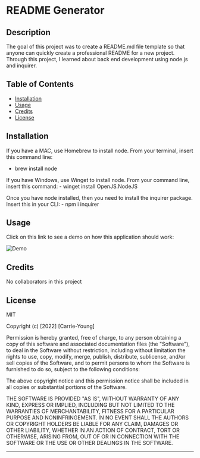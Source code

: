 # README Generator

## Description

The goal of this project was to create a README.md file template so that anyone can quickly create a professional README for a new project. Through this project, I learned about back end development using node.js and inquirer.

## Table of Contents

- [Installation](#installation)
- [Usage](#usage)
- [Credits](#credits)
- [License](#license)

## Installation

If you have a MAC, use Homebrew to install node. From your terminal, insert this command line:
 - brew install node

If you have Windows, use Winget to install node. From your command line, insert this command: 
    - winget install OpenJS.NodeJS

Once you have node installed, then you need to install the inquirer package. Insert this in your CLI:
    - npm i inquirer

## Usage

Click on this link to see a demo on how this application should work:

![Demo]()

## Credits

No collaborators in this project

## License

MIT

Copyright (c) [2022] [Carrie-Young]

Permission is hereby granted, free of charge, to any person obtaining a copy
of this software and associated documentation files (the "Software"), to deal
in the Software without restriction, including without limitation the rights
to use, copy, modify, merge, publish, distribute, sublicense, and/or sell
copies of the Software, and to permit persons to whom the Software is
furnished to do so, subject to the following conditions:

The above copyright notice and this permission notice shall be included in all
copies or substantial portions of the Software.

THE SOFTWARE IS PROVIDED "AS IS", WITHOUT WARRANTY OF ANY KIND, EXPRESS OR
IMPLIED, INCLUDING BUT NOT LIMITED TO THE WARRANTIES OF MERCHANTABILITY,
FITNESS FOR A PARTICULAR PURPOSE AND NONINFRINGEMENT. IN NO EVENT SHALL THE
AUTHORS OR COPYRIGHT HOLDERS BE LIABLE FOR ANY CLAIM, DAMAGES OR OTHER
LIABILITY, WHETHER IN AN ACTION OF CONTRACT, TORT OR OTHERWISE, ARISING FROM,
OUT OF OR IN CONNECTION WITH THE SOFTWARE OR THE USE OR OTHER DEALINGS IN THE
SOFTWARE.

---





